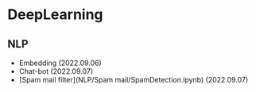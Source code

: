 # DeepLearning

## NLP
- Embedding (2022.09.06)
- Chat-bot (2022.09.07)
- [Spam mail filter](NLP/Spam mail/SpamDetection.ipynb) (2022.09.07)